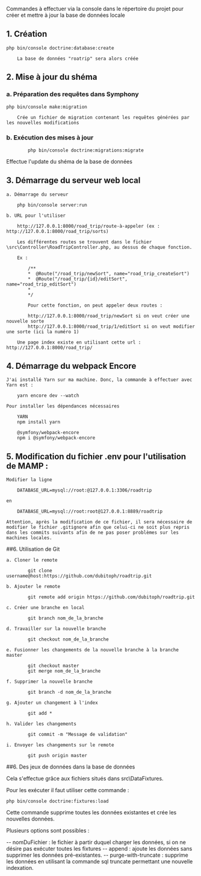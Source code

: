 Commandes à effectuer via la console dans le répertoire du projet pour créer et mettre à jour la base de données locale

## 1. Création

```
php bin/console doctrine:database:create
```

        La base de données "roatrip" sera alors créée

## 2. Mise à jour du shéma


### a. Préparation des requêtes dans Symphony

```
php bin/console make:migration
```

        Crée un fichier de migration contenant les requêtes générées par les nouvelles modifications

### b. Exécution des mises à jour

```
        php bin/console doctrine:migrations:migrate
```

Effectue l'update du shéma de la base de données

## 3. Démarrage du serveur web local


    a. Démarrage du serveur

        php bin/console server:run

    b. URL pour l'utiliser

        http://127.0.0.1:8000/road_trip/route-à-appeler (ex : http://127.0.0.1:8000/road_trip/sorts)

        Les différentes routes se trouvent dans le fichier \src\Controller\RoadTripController.php, au dessus de chaque fonction.

        Ex :

            /**
            *  @Route("/road_trip/newSort", name="road_trip_createSort")
            *  @Route("/road_trip/{id}/editSort", name="road_trip_editSort")
            *           
            */

            Pour cette fonction, on peut appeler deux routes :

            http://127.0.0.1:8000/road_trip/newSort si on veut créer une nouvelle sorte
            http://127.0.0.1:8000/road_trip/1/editSort si on veut modifier une sorte (ici la numéro 1)

        Une page index existe en utilisant cette url : http://127.0.0.1:8000/road_trip/

## 4. Démarrage du webpack Encore

    J'ai installé Yarn sur ma machine. Donc, la commande à effectuer avec Yarn est :
```
    yarn encore dev --watch
```
    Pour installer les dépendances nécessaires
```
    YARN
    npm install yarn

    @symfony/webpack-encore
    npm i @symfony/webpack-encore
```

## 5. Modification du fichier .env pour l'utilisation de MAMP :

    Modifier la ligne
```
    DATABASE_URL=mysql://root:@127.0.0.1:3306/roadtrip
```
    en
```
    DATABASE_URL=mysql://root:root@127.0.0.1:8889/roadtrip
```
    Attention, après la modification de ce fichier, il sera nécessaire de modifier le fichier .gitignore afin que celui-ci ne soit plus repris dans les commits suivants afin de ne pas poser problèmes sur les machines locales.

##6. Utilisation de Git

    a. Cloner le remote
```
        git clone username@host:https://github.com/dubitoph/roadtrip.git
```
    b. Ajouter le remote
```
        git remote add origin https://github.com/dubitoph/roadtrip.git
```
    c. Créer une branche en local
```
        git branch nom_de_la_branche
```
    d. Travailler sur la nouvelle branche
```
        git checkout nom_de_la_branche
```
    e. Fusionner les changements de la nouvelle branche à la branche master
```
        git checkout master
        git merge nom_de_la_branche
```
    f. Supprimer la nouvelle branche
```
        git branch -d nom_de_la_branche
```
    g. Ajouter un changement à l'index
```
        git add *
```
    h. Valider les changements
```
        git commit -m "Message de validation"
```
    i. Envoyer les changements sur le remote
```
        git push origin master
```
##6. Des jeux de données dans la base de données

Cela s'effectue grâce aux fichiers situés dans src\DataFixtures.

Pour les exécuter il faut utiliser cette commande :
```
php bin/console doctrine:fixtures:load
```
Cette commande supprime toutes les données existantes et crée les nouvelles données.

Plusieurs options sont possibles :

-- nomDuFichier : le fichier à partir duquel charger les données, si on ne désire pas exécuter toutes les fixtures
-- append : ajoute les données sans supprimer les données pré-existantes.
-- purge-with-truncate : supprime les données en utilisant la commande sql truncate permettant une nouvelle indexation.
